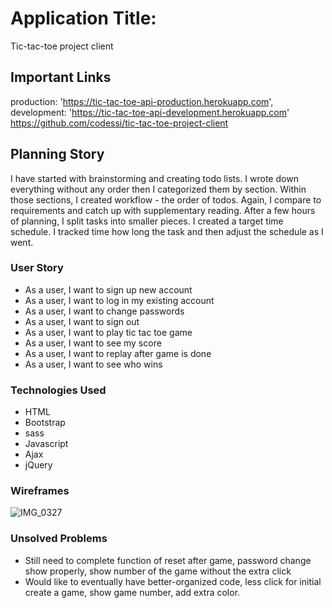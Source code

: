 # Application Title:
Tic-tac-toe project client
 
## Important Links
production: 'https://tic-tac-toe-api-production.herokuapp.com',
 development: 'https://tic-tac-toe-api-development.herokuapp.com'
 https://github.com/codessi/tic-tac-toe-project-client
 
## Planning Story
I have started with brainstorming and creating todo lists.
I wrote down everything without any order then I categorized them by section.
Within those sections, I created workflow - the order of todos. 
Again, I compare to requirements and catch up with supplementary reading.
After a few hours of planning, I split tasks into smaller pieces.  I created a target time schedule. I tracked time how long the task and then adjust the schedule as I went. 
 
 
 
 
### User Story
- As a user, I want to sign up new account
- As a user, I want to log in my existing account
- As a user, I want to change passwords
- As a user, I want to sign out 
- As a user, I want to play tic tac toe game
- As a user, I want to see my score
- As a user, I want to replay after game is done
- As a user, I want to see who wins

 
### Technologies Used
- HTML
- Bootstrap
- sass
- Javascript
- Ajax
- jQuery

### Wireframes
![IMG_0327](https://user-images.githubusercontent.com/51131852/97819346-d3263e80-1c5c-11eb-8e8f-917d5fb8b2e7.jpg)
 
### Unsolved Problems
- Still need to complete function of reset after game, password change show properly,
show number of the game without the extra click
- Would like to eventually have better-organized code,
less click for initial create a game, show game number, add extra color.
 


